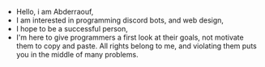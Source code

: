 - Hello, i am Abderraouf,
- I am interested in programming discord bots, and web design,
- I hope to be a successful person,
- I'm here to give programmers a first look at their goals, not motivate them to copy and paste. All rights belong to me, and violating them puts you in the middle of many problems.
